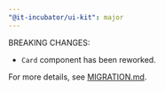 ```yaml
---
"@it-incubator/ui-kit": major
---
```


BREAKING CHANGES:

- `Card` component has been reworked.

For more details, see [MIGRATION.md](?path=/docs/getting-started-migration--docs#v2--v3).
```